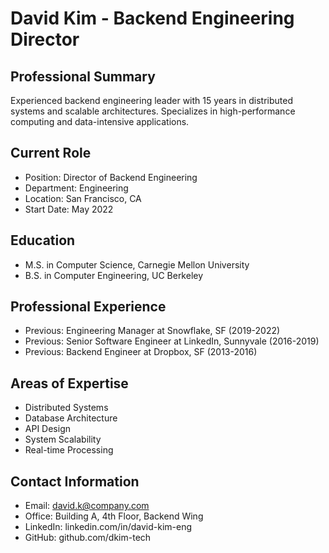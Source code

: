 # David Kim - Backend Engineering Director

## Professional Summary
Experienced backend engineering leader with 15 years in distributed systems and scalable architectures. Specializes in high-performance computing and data-intensive applications.

## Current Role
- Position: Director of Backend Engineering
- Department: Engineering
- Location: San Francisco, CA
- Start Date: May 2022

## Education
- M.S. in Computer Science, Carnegie Mellon University
- B.S. in Computer Engineering, UC Berkeley

## Professional Experience
- Previous: Engineering Manager at Snowflake, SF (2019-2022)
- Previous: Senior Software Engineer at LinkedIn, Sunnyvale (2016-2019)
- Previous: Backend Engineer at Dropbox, SF (2013-2016)

## Areas of Expertise
- Distributed Systems
- Database Architecture
- API Design
- System Scalability
- Real-time Processing

## Contact Information
- Email: david.k@company.com
- Office: Building A, 4th Floor, Backend Wing
- LinkedIn: linkedin.com/in/david-kim-eng
- GitHub: github.com/dkim-tech 